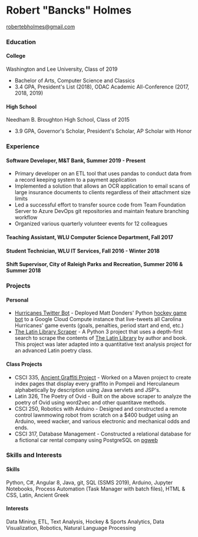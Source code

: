 # Robert "Bancks" Holmes
robertebholmes@gmail.com

### Education
#### College 
Washington and Lee University, Class of 2019
* Bachelor of Arts, Computer Science and Classics
* 3.4 GPA, President's List (2018), ODAC Academic All-Conference (2017, 2018, 2019)

#### High School
Needham B. Broughton High School, Class of 2015
* 3.9 GPA, Governor's Scholar, President's Scholar, AP Scholar with Honor

### Experience
#### Software Developer, M&T Bank, Summer 2019 - Present
* Primary developer on an ETL tool that uses pandas to conduct data from a record keeping system to a payment application
* Implemented a solution that allows an OCR application to email scans of large insurance documents to clients regardless of their attachment size limits
* Led a successful effort to transfer source code from Team Foundation Server to Azure DevOps git repositories and maintain feature branching workflow
* Organized various quarterly volunteer events for 12 colleagues  

#### Teaching Assistant, WLU Computer Science Department, Fall 2017

#### Student Technician, WLU IT Services, Fall 2016 - Winter 2018

#### Shift Supervisor, City of Raleigh Parks and Recreation, Summer 2016 & Summer 2018

### Projects
#### Personal
* [Hurricanes Twitter Bot](https://twitter.com/HurricanesBot) - Deployed Matt Donders' Python [hockey game bot](https://github.com/mattdonders/nhl-twitter-bot) to a Google Cloud Compute instance that live-tweets all Carolina Hurricanes' game events (goals, penalties, period start and end, etc.)  
* [The Latin Library Scraper](https://github.com/holmesr19/Classics_scraper) - A Python 3 project that uses a depth-first search to scrape the contents of [The Latin Library](theLatinLibrary.com) by author and book. This project was later adapted into a quantitative text analysis project for an advanced Latin poetry class.

#### Class Projects
* CSCI 335, [Ancient Graffiti Project](http://ancientgraffiti.org/about/) - Worked on a Maven project to create index pages  that display every graffito in Pompeii and Herculaneum alphabetically by description using Java servlets and JSP's.
* Latin 326, The Poetry of Ovid - Built on the above scraper to analyze the poetry of Ovid using word2vec and other quantitave methods.
* CSCI 250, Robotics with Arduino - Designed and constructed a remote control lawnmowing robot from scratch on a $400 budget using an Arduino, weed wacker, and various electronic and mechanical odds and ends.
* CSCI 317, Database Management - Constructed a relational database for a fictional car rental company using PostgreSQL on [pgweb](https://github.com/sosedoff/pgweb)

### Skills and Interests
#### Skills 
Python, C#, Angular 8, Java, git, SQL (SSMS 2019), Arduino, Jupyter Notebooks, Process Automation (Task Manager with batch files), HTML & CSS, Latin, Ancient Greek

#### Interests
Data Mining, ETL, Text Analysis, Hockey & Sports Analytics, Data Visualization, Robotics, Natural Language Processing
